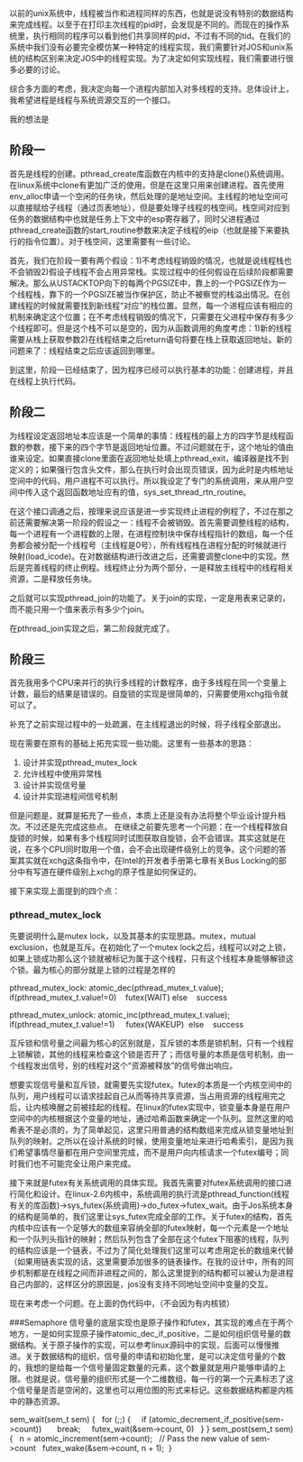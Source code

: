 以前的unix系统中，线程被当作和进程同样的东西，也就是说没有特别的数据结构来完成线程。以至于在打印主次线程的pid时，会发现是不同的。而现在的操作系统里，执行相同的程序可以看到他们共享同样的pid，不过有不同的tid。在我们的系统中我们没有必要完全模仿某一种特定的线程实现，我们需要针对JOS和unix系统的结构区别来决定JOS中的线程实现。为了决定如何实现线程，我们需要进行很多必要的讨论。

综合多方面的考虑，我决定向每一个进程内部加入对多线程的支持。总体设计上，我希望进程是线程与系统资源交互的一个接口。

我的想法是

## 阶段一
首先是线程的创建。pthread_create库函数在内核中的支持是clone()系统调用。在linux系统中clone有更加广泛的使用，但是在这里只用来创建进程。首先使用env_alloc申请一个空闲的任务块，然后处理的是地址空间。主线程的地址空间可以直接赋给子线程（通过页表地址），但是要处理子线程的栈空间。栈空间对应到任务的数据结构中也就是任务上下文中的esp寄存器了，同时父进程通过pthread_create函数的start_routine参数来决定子线程的eip（也就是接下来要执行的指令位置）。对于栈空间，这里需要有一些讨论。

首先，我们在阶段一要有两个假设：1)不考虑线程销毁的情况，也就是说线程栈也不会销毁2)假设子线程不会占用异常栈。实现过程中的任何假设在后续阶段都需要解决。那么从USTACKTOP向下的每两个PGSIZE中，靠上的一个PGSIZE作为一个线程栈，靠下的一个PGSIZE被当作保护区，防止不被察觉的栈溢出情况。在创建线程的时候就需要找到新线程“对应”的栈位置。显然，每一个进程应该有相应的机制来确定这个位置；在不考虑线程销毁的情况下，只需要在父进程中保存有多少个线程即可。但是这个栈不可以是空的，因为从函数调用的角度考虑：1)新的线程需要从栈上获取参数2)在线程结束之后return语句将要在栈上获取返回地址。新的问题来了：线程结束之后应该返回到哪里。

到这里，阶段一已经结束了，因为程序已经可以执行基本的功能：创建进程，并且在线程上执行代码。

## 阶段二
为线程设定返回地址本应该是一个简单的事情：线程栈的最上方的四字节是线程函数的参数，接下来的四个字节是返回地址位置。不过问题就在于，这个地址的值由谁来设定。如果直接clone里面在返回地址处填上pthread_exit，编译器是找不到定义的；如果强行包含头文件，那么在执行时会出现页错误，因为此时是内核地址空间中的代码，用户进程不可以执行。所以我设定了专门的系统调用，来从用户空间中传入这个返回函数地址应有的值，sys_set_thread_rtn_routine。

在这个接口调通之后，按理来说应该是进一步实现终止进程的例程了，不过在那之前还需要解决第一阶段的假设之一：线程不会被销毁。首先需要调整线程的结构，每一个进程有一个进程数的上限，在进程控制块中保存线程指针的数组，每一个任务都会被分配一个线程号（主线程是0号），所有线程栈在进程分配的时候就进行映射(load_icode)。在对数据结构进行改进之后，还需要调整clone中的实现。然后是完善线程的终止例程。线程终止分为两个部分，一是释放主线程中的线程相关资源，二是释放任务块。

之后就可以实现pthread_join的功能了。关于join的实现，一定是用表来记录的，而不能只用一个值来表示有多少个join。

在pthread_join实现之后，第二阶段就完成了。

## 阶段三
首先我用多个CPU来并行的执行多线程的计数程序，由于多线程在同一个变量上计数，最后的结果是错误的。自旋锁的实现是很简单的，只需要使用xchg指令就可以了。

补充了之前实现过程中的一处疏漏，在主线程退出的时候，将子线程全部退出。

现在需要在原有的基础上拓充实现一些功能。这里有一些基本的思路：
1. 设计并实现pthread_mutex_lock
2. 允许线程中使用异常栈
3. 设计并实现信号量
4. 设计并实现进程间信号机制

但是问题是，就算是拓充了一些点，本质上还是没有办法将整个毕业设计提升档次。不过还是先完成这些点。
在继续之前要先思考一个问题：在一个线程释放自旋锁的时候，如果有多个线程同时试图获取自旋锁，会不会错误。其实这就是在说，在多个CPU同时取用一个值，会不会出现硬件级别上的竞争。这个问题的答案其实就在xchg这条指令中，在Intel的开发者手册第七章有关Bus Locking的部分中有写道在硬件级别上xchg的原子性是如何保证的。

接下来实现上面提到的四个点：
### pthread_mutex_lock
先要说明什么是mutex lock，以及其基本的实现思路。mutex，mutual exclusion，也就是互斥。在初始化了一个mutex lock之后，线程可以对之上锁，如果上锁成功那么这个锁就被标记为属于这个线程，只有这个线程本身能够解锁这个锁。最为核心的部分就是上锁的过程是怎样的

pthread_mutex_lock:
atomic_dec(pthread_mutex_t.value);
if(pthread_mutex_t.value!=0)
   futex(WAIT)
else
   success

pthread_mutex_unlock:
atomic_inc(pthread_mutex_t.value);
if(pthread_mutex_t.value!=1) 
   futex(WAKEUP) 
else
   success

互斥锁和信号量之间最为核心的区别就是，互斥锁的本质是锁机制，只有一个线程上锁解锁，其他的线程来检查这个锁是否开了；而信号量的本质是信号机制，由一个线程发出信号，别的线程对这个“资源被释放”的信号做出响应。

想要实现信号量和互斥锁，就需要先实现futex。futex的本质是一个内核空间中的队列，用户线程可以请求挂起自己从而等待共享资源，当占用资源的线程用完之后，让内核唤醒之前被挂起的线程。在linux的futex实现中，锁变量本身是在用户空间中的内核根据这个变量的地址，通过哈希函数来确定一个队列。显然这里的哈希表不是必须的，为了简单起见，这里只用普通的结构数组来完成从锁变量地址到队列的映射。之所以在设计系统的时候，使用变量地址来进行哈希索引，是因为我们希望事情尽量都在用户空间里完成，而不是用户向内核请求一个futex编号；同时我们也不可能完全让用户来完成。

接下来就是futex有关系统调用的具体实现。我首先需要对futex系统调用的接口进行简化和设计。在linux-2.6内核中，系统调用的执行流是pthread_function(线程有关的库函数)->sys_futex(系统调用)->do_futex->futex_wait。由于Jos系统本身的结构是简单的，我们这里让sys_futex完成全部的工作。关于futex的结构，首先内核中应该有一个足够大的数组来容纳全部的futex映射，每一个元素是一个地址和一个队列头指针的映射；然后队列包含了全部在这个futex下阻塞的线程，队列的结构应该是一个链表，不过为了简化处理我们这里可以考虑用定长的数组来代替（如果用链表实现的话，这里需要添加很多的链表操作。在我的设计中，所有的同步机制都是在线程之间而非进程之间的，那么这里提到的结构都可以被认为是进程自己内部的，这样区分的原因是，jos没有支持不同地址空间中变量的交互。

现在来考虑一个问题。在上面的伪代码中，（不会因为有内核锁）

###Semaphore
信号量的底层实现也是原子操作和futex，其实现的难点在于两个地方，一是如何实现原子操作atomic_dec_if_positive，二是如何组织信号量的数据结构。关于原子操作的实现，可以参考linux源码中的实现，后面可以慢慢推进。关于数据结构的组织，信号量的申请和初始化里，是可以决定信号量的个数的，我想的是给每一个信号量固定数量的元素，这个数量就是用户能够申请的上限。也就是说，信号量的组织形式是一个二维数组，每一行的第一个元素标志了这个信号量是否是空闲的，这里也可以用位图的形式来标记。这些数据结构都是内核中的静态资源。

sem_wait(sem_t sem)
{
  for (;;) {
    if (atomic_decrement_if_positive(sem->count))
      break;
    futex_wait(&sem->count, 0)
  }
}
sem_post(sem_t sem)
{
  n = atomic_increment(sem->count);
  // Pass the new value of sem->count
  futex_wake(&sem->count, n + 1); 
}
